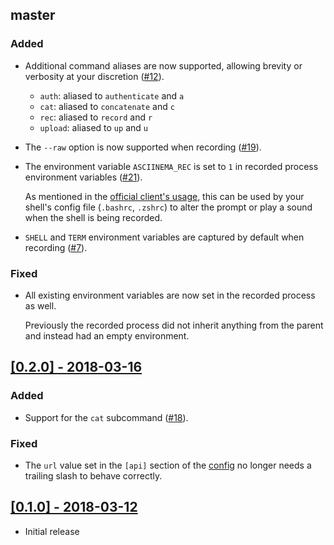 ## master

### Added

* Additional command aliases are now supported, allowing brevity or verbosity at your discretion ([#12](https://github.com/LegNeato/asciinema-rs/issues/12)).

  * `auth`: aliased to `authenticate` and `a`
  * `cat`: aliased to `concatenate` and `c`
  * `rec`: aliased to `record` and `r`
  * `upload`: aliased to `up` and `u`

* The `--raw` option is now supported when recording ([#19](https://github.com/LegNeato/asciinema-rs/pull/19)).

* The environment variable `ASCIINEMA_REC` is set to `1` in recorded process
  environment variables ([#21](https://github.com/LegNeato/asciinema-rs/issues/21)).

  As mentioned in the [official client's usage](https://asciinema.org/docs/usage), this can be used by your shell's config file (`.bashrc`, `.zshrc`) to alter the prompt or play a sound when the shell is being recorded.

* `SHELL` and `TERM` environment variables are captured by default when recording ([#7](https://github.com/LegNeato/asciinema-rs/issues/7)).

### Fixed

* All existing environment variables are now set in the recorded process as well.

  Previously the recorded process did not inherit anything from the parent and instead had an empty environment.

## [[0.2.0] - 2018-03-16](https://github.com/LegNeato/asciinema-rs/releases/tag/v0.2.0)

### Added

* Support for the `cat` subcommand ([#18](https://github.com/LegNeato/asciinema-rs/pull/18)).

### Fixed

* The `url` value set in the `[api]` section of the [config](https://asciinema.org/docs/config) no longer needs a trailing slash to behave correctly.

## [[0.1.0] - 2018-03-12](https://github.com/LegNeato/asciinema-rs/releases/tag/v0.1.0)

* Initial release
